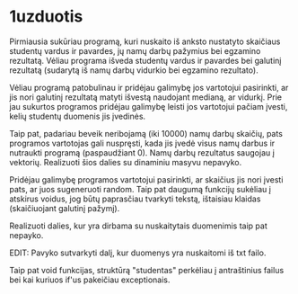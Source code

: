 # 1uzduotis

Pirmiausia sukūriau programą, kuri nuskaito iš anksto nustatyto skaičiaus studentų vardus ir pavardes, jų namų darbų pažymius bei egzamino rezultatą.
Vėliau programa išveda studentų vardus ir pavardes bei galutinį rezultatą (sudarytą iš namų darbų vidurkio bei egzamino rezultato).

Vėliau programą patobulinau ir pridėjau galimybę jos vartotojui pasirinkti, ar jis nori galutinį rezultatą matyti išvestą naudojant medianą, ar vidurkį.
Prie jau sukurtos programos pridėjau galimybę leisti jos vartotojui pačiam įvesti, kelių studentų duomenis jis įvedinės. 

Taip pat, padariau  beveik neribojamą (iki 10000) namų darbų skaičių, pats programos vartotojas gali nuspręsti, kada jis įvedė visus namų darbus ir nutraukti programą (paspaudžiant 0). Namų darbų rezultatus saugojau į vektorių. Realizuoti šios dalies su dinaminiu masyvu nepavyko. 

Pridėjau galimybę programos vartotojui pasirinkti, ar skaičius jis nori įvesti pats, ar juos sugeneruoti random. Taip pat daugumą funkcijų sukėliau į atskirus voidus,  jog būtų paprasčiau tvarkyti tekstą, ištaisiau klaidas (skaičiuojant galutinį pažymį).

Realizuoti dalies, kur yra dirbama su nuskaitytais duomenimis taip pat nepayko.

EDIT:
Pavyko sutvarkyti dalį, kur duomenys yra nuskaitomi iš txt failo.

Taip pat void funkcijas, struktūrą "studentas" perkėliau į antraštinius failus bei kai kuriuos if'us pakeičiau exceptionais.

